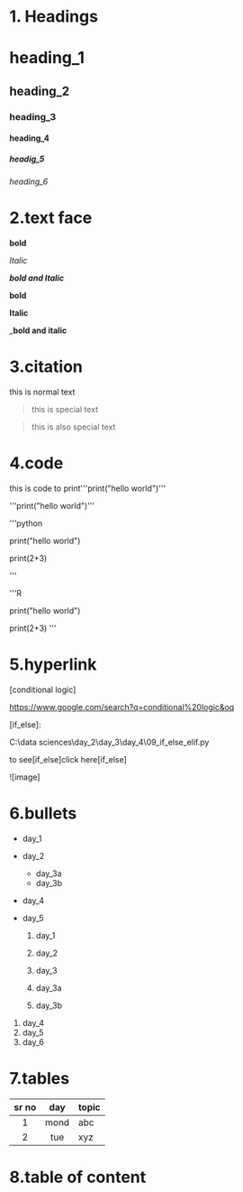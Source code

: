 # 1. Headings
# heading_1
## heading_2
### heading_3
#### heading_4
##### headig_5
###### heading_6


# 2.text face
**bold**

*Italic*

***bold and Italic***

__bold__

__Italic__

___bold and italic__

# 3.citation

this is normal text
>this is special text

>this is also special text

# 4.code
this is code to print'''print("hello world")'''

'''print("hello world")'''

'''python

print("hello world")

print(2+3)

'''

'''R

print("hello world")

print(2+3)
'''

# 5.hyperlink

[conditional logic]

https://www.google.com/search?q=conditional%20logic&oq

[if_else]:

C:\data sciences\day_2\day_3\day_4\09_if_else_elif.py

to see[if_else]click here[if_else]

![image]



# 6.bullets
- day_1
- day_2

    - day_3a
    - day_3b
- day_4
- day_5
  
  1. day_1
  2. day_2
  3. day_3
   
    1. day_3a
    2. day_3b

1. day_4
2. day_5
3. day_6


# 7.tables
|sr no | day | topic |
|:-----:|:----:|-------|
|1      |mond  |abc    |
|2      |tue   |xyz    |


# 8.table of content

